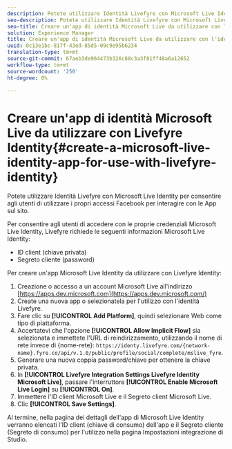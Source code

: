 ```yaml
---
description: Potete utilizzare Identità Livefyre con Microsoft Live Identity per consentire agli utenti di utilizzare i propri accessi Facebook per interagire con le App sul sito.
seo-description: Potete utilizzare Identità Livefyre con Microsoft Live Identity per consentire agli utenti di utilizzare i propri accessi Facebook per interagire con le App sul sito.
seo-title: Creare un'app di identità Microsoft Live da utilizzare con l'identità Livefyre
solution: Experience Manager
title: Creare un'app di identità Microsoft Live da utilizzare con l'identità Livefyre
uuid: 0c13e1bc-817f-43ed-85d5-09c9e95b6234
translation-type: tm+mt
source-git-commit: 67aeb3de964473b326c88c3a3f81ff48a6a12652
workflow-type: tm+mt
source-wordcount: '250'
ht-degree: 0%

---
```



# Creare un&#39;app di identità Microsoft Live da utilizzare con Livefyre Identity{#create-a-microsoft-live-identity-app-for-use-with-livefyre-identity}

Potete utilizzare Identità Livefyre con Microsoft Live Identity per consentire agli utenti di utilizzare i propri accessi Facebook per interagire con le App sul sito.

Per consentire agli utenti di accedere con le proprie credenziali Microsoft Live Identity, Livefyre richiede le seguenti informazioni Microsoft Live Identity:

* ID client (chiave privata)
* Segreto cliente (password)

Per creare un&#39;app Microsoft Live Identity da utilizzare con Livefyre Identity:

1. Creazione o accesso a un account Microsoft Live all&#39;indirizzo [https://apps.dev.microsoft.com](https://apps.dev.microsoft.com/)
1. Create una nuova app o selezionatela per l&#39;utilizzo con l&#39;identità Livefyre.
1. Fare clic su **[!UICONTROL Add Platform]**, quindi selezionare Web come tipo di piattaforma.
1. Accertatevi che l&#39;opzione **[!UICONTROL Allow Implicit Flow]** sia selezionata e immettete l&#39;URL di reindirizzamento, utilizzando il nome di rete invece di {nome-rete}: `https://identy.livefyre.com/{network-name}.fyre.co/api/v.1.0/public/profile/social/complete/mslive_fyre`.
1. Generare una nuova coppia password/chiave per ottenere la chiave privata.
1. In **[!UICONTROL Livefyre Integration Settings Livefyre Identity Microsoft Live]**, passare l&#39;interruttore **[!UICONTROL Enable Microsoft Live Login]** su **[!UICONTROL On]**.
1. Immettere l&#39;ID client Microsoft Live e il Segreto client Microsoft Live.
1. Clic **[!UICONTROL Save Settings]**.

Al termine, nella pagina dei dettagli dell&#39;app di Microsoft Live Identity verranno elencati l&#39;ID client (chiave di consumo) dell&#39;app e il Segreto cliente (Segreto di consumo) per l&#39;utilizzo nella pagina Impostazioni integrazione di Studio.
